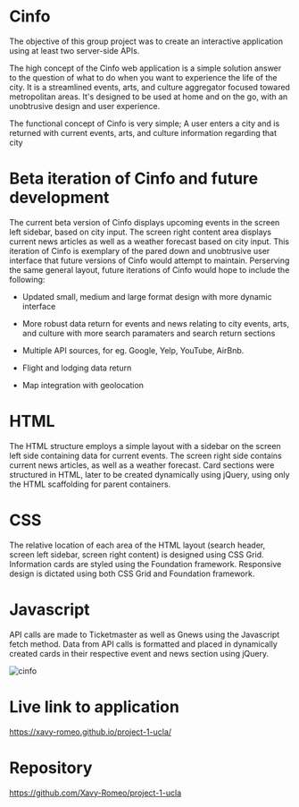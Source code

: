# Cinfo

The objective of this group project was to create an interactive application using at least two server-side APIs.

The high concept of the Cinfo web application is a simple solution answer to the question of what to do when you want to experience the life of the city. It is a streamlined events, arts, and culture aggregator focused towared metropolitan areas. It's designed to be used at home and on the go, with an unobtrusive design and user experience. 

The functional concept of Cinfo is very simple; A user enters a city and is returned with current events, arts, and culture information regarding that city

# Beta iteration of Cinfo and future development

The current beta version of Cinfo displays upcoming events in the screen left sidebar, based on city input. The screen right content area displays current news articles as well as a weather forecast based on city input. This iteration of Cinfo is exemplary of the pared down and unobtrusive user interface that future versions of Cinfo would attempt to maintain. Perserving the same general layout, future iterations of Cinfo would hope to include the following:

* Updated small, medium and large format design with more dynamic interface

* More robust data return for events and news relating to city events, arts, and culture with more search paramaters and search return sections

* Multiple API sources, for eg. Google, Yelp, YouTube, AirBnb.

* Flight and lodging data return

* Map integration with geolocation

# HTML

The HTML structure employs a simple layout with a sidebar on the screen left side containing data for current events. The screen right side contains current news articles, as well as a weather forecast. Card sections were structured in HTML, later to be created dynamically using jQuery, using only the HTML scaffolding for parent containers.

# CSS

The relative location of each area of the HTML layout (search header, screen left sidebar, screen right content) is designed using CSS Grid. Information cards are styled using the Foundation framework. Responsive design is dictated using both CSS Grid and Foundation framework.

# Javascript

API calls are made to Ticketmaster as well as Gnews using the Javascript fetch method. Data from API calls is formatted and placed in dynamically created cards in their respective event and news section using jQuery.


![cinfo](*/assets/images/cinfo.jpg)

# Live link to application

https://xavy-romeo.github.io/project-1-ucla/


# Repository

https://github.com/Xavy-Romeo/project-1-ucla